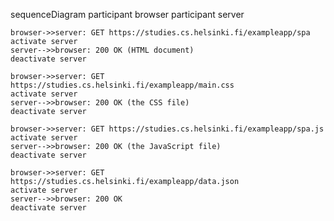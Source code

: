 sequenceDiagram
    participant browser
    participant server

    browser->>server: GET https://studies.cs.helsinki.fi/exampleapp/spa
    activate server
    server-->>browser: 200 OK (HTML document)
    deactivate server

    browser->>server: GET https://studies.cs.helsinki.fi/exampleapp/main.css
    activate server
    server-->>browser: 200 OK (the CSS file)
    deactivate server

    browser->>server: GET https://studies.cs.helsinki.fi/exampleapp/spa.js
    activate server
    server-->>browser: 200 OK (the JavaScript file)
    deactivate server

    browser->>server: GET https://studies.cs.helsinki.fi/exampleapp/data.json
    activate server
    server-->>browser: 200 OK
    deactivate server

